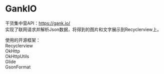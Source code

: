 # GankIO
干货集中营API：https://gank.io/ </Br>
实现了联网请求并解析Json数据，将得到的图片和文字展示到Recyclerview上。

使用的开源框架：</Br>
Recyclerview </Br>
OkHttp </Br>
OkHttpUtils </Br>
Glide </Br>
GsonFormat </Br>


